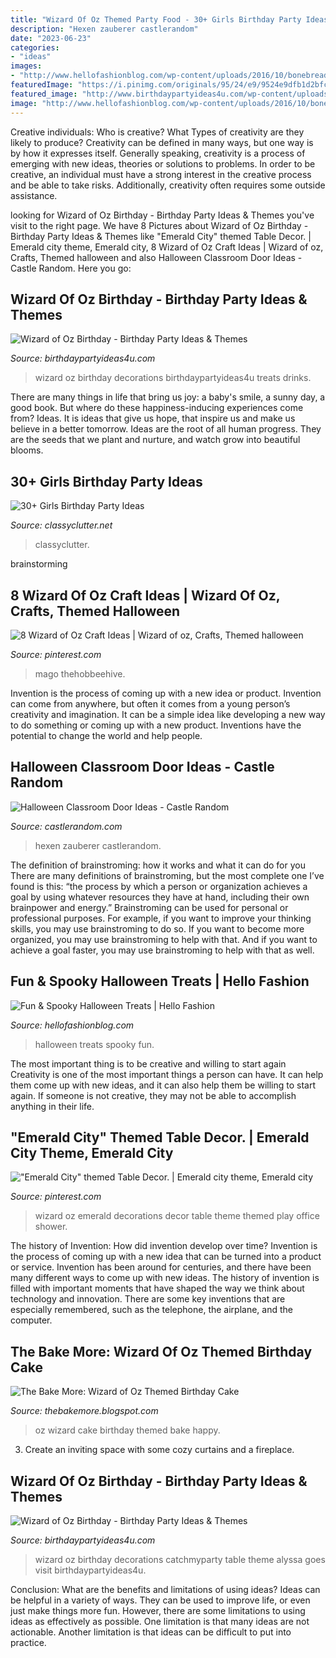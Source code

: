 ```yaml
---
title: "Wizard Of Oz Themed Party Food - 30+ Girls Birthday Party Ideas"
description: "Hexen zauberer castlerandom"
date: "2023-06-23"
categories:
- "ideas"
images:
- "http://www.hellofashionblog.com/wp-content/uploads/2016/10/bonebread.jpg"
featuredImage: "https://i.pinimg.com/originals/95/24/e9/9524e9dfb1d2bfcf574362458b756576.jpg"
featured_image: "http://www.birthdaypartyideas4u.com/wp-content/uploads/2015/10/Wizard-of-Oz-party-ideas-food-and-drinks-treats-decorations-550x395.jpg"
image: "http://www.hellofashionblog.com/wp-content/uploads/2016/10/bonebread.jpg"
---
```



Creative individuals: Who is creative? What Types of creativity are they likely to produce?
Creativity can be defined in many ways, but one way is by how it expresses itself. Generally speaking, creativity is a process of emerging with new ideas, theories or solutions to problems. In order to be creative, an individual must have a strong interest in the creative process and be able to take risks. Additionally, creativity often requires some outside assistance.

	

		
looking for Wizard of Oz Birthday - Birthday Party Ideas &amp; Themes you've visit to the right page. We have 8 Pictures about Wizard of Oz Birthday - Birthday Party Ideas &amp; Themes like &quot;Emerald City&quot; themed Table Decor. | Emerald city theme, Emerald city, 8 Wizard of Oz Craft Ideas | Wizard of oz, Crafts, Themed halloween and also Halloween Classroom Door Ideas - Castle Random. Here you go:
		
    
## Wizard Of Oz Birthday - Birthday Party Ideas &amp; Themes

<img loading=lazy src="http://www.birthdaypartyideas4u.com/wp-content/uploads/2015/10/Wizard-of-Oz-party-ideas-food-and-drinks-treats-decorations-550x395.jpg" onerror="this.onerror=null;this.src='https://tse3.mm.bing.net/th?id=OIP.9I0NnpbSQh8yuyi-QtidUAHaFU&amp;pid=15.1';" alt="Wizard of Oz Birthday - Birthday Party Ideas &amp; Themes">

_Source: birthdaypartyideas4u.com_

>wizard oz birthday decorations birthdaypartyideas4u treats drinks. 

	

There are many things in life that bring us joy: a baby's smile, a sunny day, a good book. But where do these happiness-inducing experiences come from? Ideas. It is ideas that give us hope, that inspire us and make us believe in a better tomorrow. Ideas are the root of all human progress. They are the seeds that we plant and nurture, and watch grow into beautiful blooms.

    
## 30+ Girls Birthday Party Ideas

<img loading=lazy src="https://www.classyclutter.net/wp-content/uploads/2014/01/b2af93eefc71ab95d2f7a25466260493.jpg" onerror="this.onerror=null;this.src='https://tse1.mm.bing.net/th?id=OIP.HzhbgUMCF6-mceDjQ3ACCAHaLG&amp;pid=15.1';" alt="30+ Girls Birthday Party Ideas">

_Source: classyclutter.net_

>classyclutter. 

	
 brainstorming

    
## 8 Wizard Of Oz Craft Ideas | Wizard Of Oz, Crafts, Themed Halloween

<img loading=lazy src="https://i.pinimg.com/originals/1d/8d/24/1d8d2414215c274834db4a1ad8a3cfd0.jpg" onerror="this.onerror=null;this.src='https://tse4.mm.bing.net/th?id=OIP.3ZCgThH5x6Vp4rmwO0OMkwHaIr&amp;pid=15.1';" alt="8 Wizard of Oz Craft Ideas | Wizard of oz, Crafts, Themed halloween">

_Source: pinterest.com_

>mago thehobbeehive. 

	

Invention is the process of coming up with a new idea or product. Invention can come from anywhere, but often it comes from a young person’s creativity and imagination. It can be a simple idea like developing a new way to do something or coming up with a new product. Inventions have the potential to change the world and help people.

    
## Halloween Classroom Door Ideas - Castle Random

<img loading=lazy src="http://castlerandom.com/wp-content/uploads/2020/06/Halloween-Classroom-Door-Ideas-5.jpg" onerror="this.onerror=null;this.src='https://tse3.mm.bing.net/th?id=OIP.my9mbKQ-2ALoLn-5lzPBCgHaNK&amp;pid=15.1';" alt="Halloween Classroom Door Ideas - Castle Random">

_Source: castlerandom.com_

>hexen zauberer castlerandom. 

	

The definition of brainstroming: how it works and what it can do for you
There are many definitions of brainstroming, but the most complete one I’ve found is this: “the process by which a person or organization achieves a goal by using whatever resources they have at hand, including their own brainpower and energy.” Brainstroming can be used for personal or professional purposes. For example, if you want to improve your thinking skills, you may use brainstroming to do so. If you want to become more organized, you may use brainstroming to help with that. And if you want to achieve a goal faster, you may use brainstroming to help with that as well.

    
## Fun &amp; Spooky Halloween Treats | Hello Fashion

<img loading=lazy src="http://www.hellofashionblog.com/wp-content/uploads/2016/10/bonebread.jpg" onerror="this.onerror=null;this.src='https://tse3.mm.bing.net/th?id=OIP.9MYJJcpaHNbfu7gzbtOPBAHaKz&amp;pid=15.1';" alt="Fun &amp; Spooky Halloween Treats | Hello Fashion">

_Source: hellofashionblog.com_

>halloween treats spooky fun. 

	

The most important thing is to be creative and willing to start again
Creativity is one of the most important things a person can have. It can help them come up with new ideas, and it can also help them be willing to start again. If someone is not creative, they may not be able to accomplish anything in their life.

    
## &quot;Emerald City&quot; Themed Table Decor. | Emerald City Theme, Emerald City

<img loading=lazy src="https://i.pinimg.com/originals/95/24/e9/9524e9dfb1d2bfcf574362458b756576.jpg" onerror="this.onerror=null;this.src='https://tse3.mm.bing.net/th?id=OIP.fDu825tYGnVXqJbpIeqXPQHaLL&amp;pid=15.1';" alt="&quot;Emerald City&quot; themed Table Decor. | Emerald city theme, Emerald city">

_Source: pinterest.com_

>wizard oz emerald decorations decor table theme themed play office shower. 

	

The history of Invention: How did invention develop over time?
Invention is the process of coming up with a new idea that can be turned into a product or service. Invention has been around for centuries, and there have been many different ways to come up with new ideas. The history of invention is filled with important moments that have shaped the way we think about technology and innovation. There are some key inventions that are especially remembered, such as the telephone, the airplane, and the computer.

    
## The Bake More: Wizard Of Oz Themed Birthday Cake

<img loading=lazy src="https://1.bp.blogspot.com/-1LlOoNgIdh0/WZsx9CRwYBI/AAAAAAAADkc/8FEsj0zHG8Yb3JefcESLPEscNJxR8T2WwCLcBGAs/s1600/TheBakeMore_Wizard_Oz_Cake_at_party2.jpg" onerror="this.onerror=null;this.src='https://tse3.mm.bing.net/th?id=OIP.XPqZWei1muuCllKWROGQsgHaLJ&amp;pid=15.1';" alt="The Bake More: Wizard of Oz Themed Birthday Cake">

_Source: thebakemore.blogspot.com_

>oz wizard cake birthday themed bake happy. 

	

3. Create an inviting space with some cozy curtains and a fireplace. 

    
## Wizard Of Oz Birthday - Birthday Party Ideas &amp; Themes

<img loading=lazy src="http://www.birthdaypartyideas4u.com/wp-content/uploads/2015/10/Wizard-of-Oz-Birthday-ideas.jpg" onerror="this.onerror=null;this.src='https://tse1.mm.bing.net/th?id=OIP.fVhuQ0DWXH-xFDGgiB-H2AAAAA&amp;pid=15.1';" alt="Wizard of Oz Birthday - Birthday Party Ideas &amp; Themes">

_Source: birthdaypartyideas4u.com_

>wizard oz birthday decorations catchmyparty table theme alyssa goes visit birthdaypartyideas4u. 

	

Conclusion: What are the benefits and limitations of using ideas?
Ideas can be helpful in a variety of ways. They can be used to improve life, or even just make things more fun. However, there are some limitations to using ideas as effectively as possible. One limitation is that many ideas are not actionable. Another limitation is that ideas can be difficult to put into practice.

